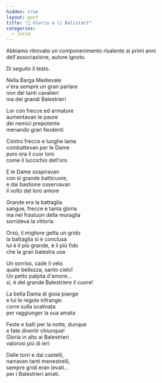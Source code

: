 ```yaml
---
hidden: true
layout: post
title: "🎯 Gloria a li Balistari"
categories:
  - lucca
---
```


Abbiamo ritrovato un componenimento risalente ai primi anni dell'associazione,
autore ignoto.

Di seguito il testo.

<!-- more -->

Nella Barga Medievale<br/>
v'era sempre un gran parlare<br/>
non dei tanti cavalieri<br/>
ma dei grandi Balestrieri<br/>

Lor con frecce ed armature<br/>
aumentavan le paure<br/>
dei nemici prepotente<br/>
menando gran fendenti<br/>

Contro frecce e lunghe lame<br/>
combattevan per le Dame<br/>
puro era il cuor loro<br/>
come il luccichio dell'oro<br/>

E le Dame sospiravan<br/>
con sì grande batticuore,<br/>
e dai bastione osservavan<br/>
il volto del loro amore<br/>

Grande era la battaglia<br/>
sangue, frecce e tanta gloria<br/>
ma nel frastuon della muraglia<br/>
sorrideva la vittoria<br/>

Orsù, il migliore getta un grido<br/>
la battaglia si è conclusa<br/>
lui è il più grande, è il più fido<br/>
che la gran balestra usa<br/>

Un sorriso, cade il velo<br/>
quale bellezza, santo cielo!<br/>
Un petto palpita d'amore...<br/>
sì, è del grande Balestriere il cuore!<br/>

La bella Dama di gioia piange<br/>
e lui le regole infrange:<br/>
corre sulla scalinata<br/>
per raggiunger la sua amata<br/>

Feste e balli per la notte, dunque<br/>
e fate divertir chiunque!<br/>
Gloria in alto ai Balestrieri<br/>
valorosi più di ieri<br/>

Dalle torri e dai castelli,<br/>
narravan tanti menestrelli,<br/>
sempre gridi eran levati...<br/>
per i Balestrieri amati.<br/>
